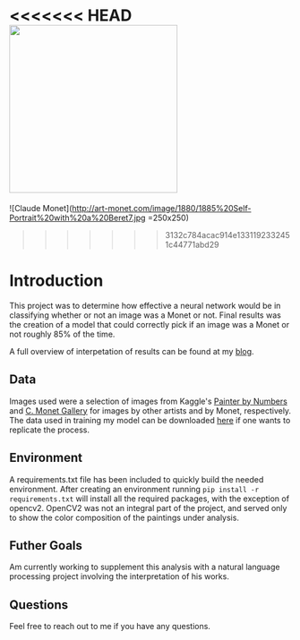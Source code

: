 <<<<<<< HEAD
<img src="http://art-monet.com/image/1880/1885%20Self-Portrait%20with%20a%20Beret7.jpg" height="300"></img>
=======
![Claude Monet](http://art-monet.com/image/1880/1885%20Self-Portrait%20with%20a%20Beret7.jpg =250x250)
>>>>>>> 3132c784acac914e1331192332451c44771abd29

# Introduction

This project was to determine how effective a neural network would be in classifying whether or not an image was a Monet or not. Final results was the creation of a model that could correctly pick if an image was a Monet or not roughly 85% of the time.

A full overview of interpetation of results can be found at my [blog](https://sambozek.github.io/capstone.html#capstone).

## Data

Images used were a selection of images from Kaggle's [Painter by Numbers](https://www.kaggle.com/c/painter-by-numbers) and [C. Monet Gallery](http://www.cmonetgallery.com/) for images by other artists and by Monet, respectively. The data used in training my model can be downloaded [here](https://drive.google.com/open?id=0B1wR-CWF6d0maTd1SFYwWXZZb0k) if one wants to replicate the process. 

## Environment

A requirements.txt file has been included to quickly build the needed environment. After creating an environment running `pip install -r requirements.txt` will install all the required packages, with the exception of opencv2. OpenCV2 was not an integral part of the project, and served only to show the color composition of the paintings under analysis.

## Futher Goals

Am currently working to supplement this analysis with a natural language processing project involving the interpretation of his works.

## Questions

Feel free to reach out to me if you have any questions.